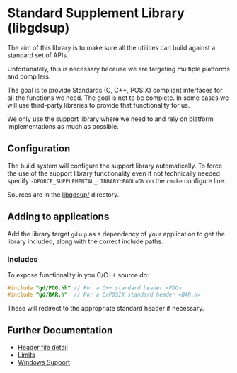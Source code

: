 # Standard Supplement Library (libgdsup)

The aim of this library is to make sure all the utilities can build against a standard set of APIs.

Unfortunately, this is necessary because we are targeting multiple platforms and compilers.

The goal is to provide Standards (C, C++, POSIX) compliant interfaces for all the functions we need.
The goal is not to be complete.  In some cases we will use third-party libraries to provide that
functionality for us.

We only use the support library where we need to and rely on platform implementations as much as
possible.

## Configuration

The build system will configure the support library automatically.  To force the use of the support
library functionality even if not technically needed specify `-DFORCE_SUPPLEMENTAL_LIBRARY:BOOL=ON`
on the `cmake` configure line.

Sources are in the [libgdsup/](../../libgdsup) directory.

## Adding to applications

Add the library target `gdsup` as a dependency of your application to get the library included,
along with the correct include paths.

### Includes

To expose functionality in you C/C++ source do:

```c
#include "gd/FOO.hh" // For a C++ standard header <FOO>
#include "gd/BAR.h"  // For a C/POSIX standard header <BAR.H>
```

These will redirect to the appropriate standard header if necessary.

## Further Documentation

 * [Header file detail](./header-files.md)
 * [Limits](./limits.md)
 * [Windows Support](./windows-support.md)
